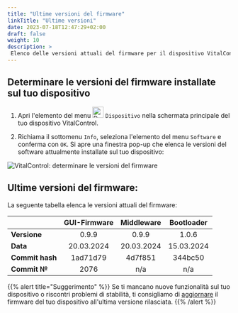 ```yaml
---
title: "Ultime versioni del firmware"
linkTitle: "Ultime versioni"
date: 2023-07-18T12:47:29+02:00
draft: false
weight: 10
description: >
 Elenco delle versioni attuali del firmware per il dispositivo VitalControl.
---
```


## Determinare le versioni del firmware installate sul tuo dispositivo

1. Apri l'elemento del menu <img src="/icons/device.svg" width="25" align="bottom" alt="Device" /> `Dispositivo` nella schermata principale del tuo dispositivo VitalControl.

2. Richiama il sottomenu `Info`, seleziona l'elemento del menu `Software` e conferma con `OK`. Si apre una finestra pop-up che elenca le versioni del software attualmente installate sul tuo dispositivo:

![VitalControl: determinare le versioni del firmware](../images/firmware-versions.png "Visualizza le versioni del firmware")

## Ultime versioni del firmware:

La seguente tabella elenca le versioni attuali del firmware:

|                 | GUI-Firmware | Middleware  | Bootloader |
|-----------------|:------------:|:-----------:|:----------:|
| **Versione**    | 0.9.9        | 0.9.9       | 1.0.6      |
| **Data**        | 20.03.2024   | 20.03.2024  | 15.03.2024 |
| **Commit hash** | 1ad71d79     | 4d7f851     | 344bc50    |
| **Commit №**    | 2076         | n/a         | n/a        |

{{% alert title="Suggerimento" %}}
Se ti mancano nuove funzionalità sul tuo dispositivo o riscontri problemi di stabilità, ti consigliamo di [aggiornare](../update/) il firmware del tuo dispositivo all'ultima versione rilasciata.
{{% /alert %}}
